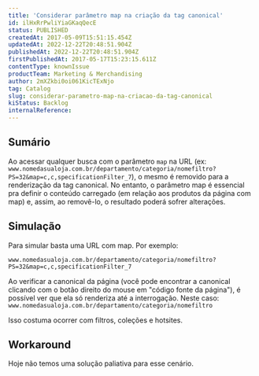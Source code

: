 ```yaml
---
title: 'Considerar parâmetro map na criação da tag canonical'
id: ilHxRrPwliYiaGKaqQecE
status: PUBLISHED
createdAt: 2017-05-09T15:51:15.454Z
updatedAt: 2022-12-22T20:48:51.904Z
publishedAt: 2022-12-22T20:48:51.904Z
firstPublishedAt: 2017-05-17T15:23:15.611Z
contentType: knownIssue
productTeam: Marketing & Merchandising
author: 2mXZkbi0oi061KicTExNjo
tag: Catalog
slug: considerar-parametro-map-na-criacao-da-tag-canonical
kiStatus: Backlog
internalReference: 
---
```


## Sumário

Ao acessar qualquer busca com o parâmetro `map` na URL (ex: `www.nomedasualoja.com.br/departamento/categoria/nomefiltro?PS=32&map=c,c,specificationFilter_7`), o mesmo é removido para a renderização da tag canonical. No entanto, o parâmetro map é essencial pra definir o conteúdo carregado (em relação aos produtos da página com map) e, assim, ao removê-lo, o resultado poderá sofrer alterações.


## Simulação

Para simular basta uma URL com map. Por exemplo:

`www.nomedasualoja.com.br/departamento/categoria/nomefiltro?PS=32&map=c,c,specificationFilter_7`

Ao verificar a canonical da página (você pode encontrar a canonical clicando com o botão direito do mouse em "código fonte da página"), é possível ver que ela só renderiza até a interrogação. Neste caso:
`www.nomedasualoja.com.br/departamento/categoria/nomefiltro`

Isso costuma ocorrer com filtros, coleções e hotsites.

## Workaround

Hoje não temos uma solução paliativa para esse cenário.


